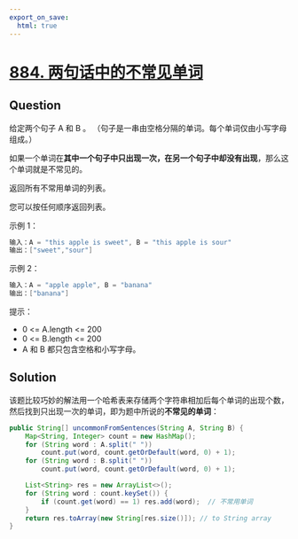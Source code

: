 ```yaml
---
export_on_save:
  html: true
---
```

    
# [884. 两句话中的不常见单词](https://leetcode-cn.com/problems/uncommon-words-from-two-sentences/)
    
## Question

给定两个句子 A 和 B 。 （句子是一串由空格分隔的单词。每个单词仅由小写字母组成。）

如果一个单词在**其中一个句子中只出现一次，在另一个句子中却没有出现**，那么这个单词就是不常见的。

返回所有不常用单词的列表。

您可以按任何顺序返回列表。

示例 1：

```java
输入：A = "this apple is sweet", B = "this apple is sour"
输出：["sweet","sour"]
```

示例 2：

```java
输入：A = "apple apple", B = "banana"
输出：["banana"]
```

提示：

- 0 <= A.length <= 200
- 0 <= B.length <= 200
- A 和 B 都只包含空格和小写字母。

## Solution

该题比较巧妙的解法用一个哈希表来存储两个字符串相加后每个单词的出现个数，然后找到只出现一次的单词，即为题中所说的**不常见的单词**：

```java
public String[] uncommonFromSentences(String A, String B) {
    Map<String, Integer> count = new HashMap();
    for (String word : A.split(" "))
        count.put(word, count.getOrDefault(word, 0) + 1);
    for (String word : B.split(" "))
        count.put(word, count.getOrDefault(word, 0) + 1);

    List<String> res = new ArrayList<>();
    for (String word : count.keySet()) {
        if (count.get(word) == 1) res.add(word);  // 不常用单词
    }
    return res.toArray(new String[res.size()]); // to String array
}
```